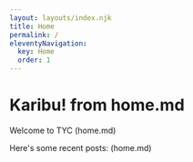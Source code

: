 ```yaml
---
layout: layouts/index.njk
title: Home
permalink: /
eleventyNavigation:
  key: Home
  order: 1
---
```



# Karibu! from home.md

Welcome to TYC (home.md)

Here's some recent posts: (home.md)

